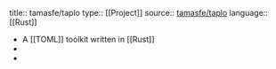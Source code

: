 title:: tamasfe/taplo
type:: [[Project]]
source:: [tamasfe/taplo](https://github.com/tamasfe/taplo)
language:: [[Rust]]

- A [[TOML]] toolkit written in [[Rust]]
-
-